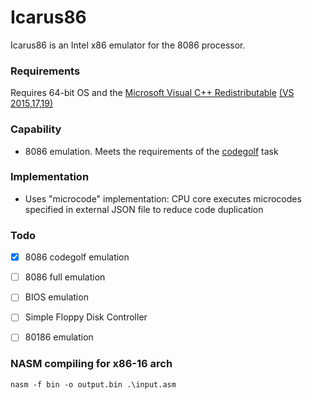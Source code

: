 # Icarus86

Icarus86 is an Intel x86 emulator for the 8086 processor.

### Requirements

Requires 64-bit OS and the [Microsoft Visual C++ Redistributable](https://aka.ms/vs/16/release/vc_redist.x64.exe) [(VS 2015,17,19)](https://support.microsoft.com/en-gb/help/2977003/the-latest-supported-visual-c-downloads)

### Capability
 - 8086 emulation. Meets the requirements of the [codegolf](https://codegolf.stackexchange.com/questions/4732/emulate-an-intel-8086-cpu) task
 
### Implementation
 - Uses "microcode" implementation: CPU core executes microcodes specified in external JSON file to reduce code duplication
 
### Todo

 - [x] 8086 codegolf emulation
 - [ ] 8086 full emulation
 - [ ] BIOS emulation
 - [ ] Simple Floppy Disk Controller
 - [ ] 80186 emulation

 
### NASM compiling for x86-16 arch
 
```nasm -f bin -o output.bin .\input.asm```